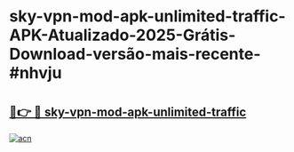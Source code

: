 # sky-vpn-mod-apk-unlimited-traffic-APK-Atualizado-2025-Grátis-Download-versão-mais-recente-#nhvju

# <h2><a href="https://ainizakaria.my?title=sky-vpn-mod-apk-unlimited-traffic&ref=24M">🔗👉 🔴 sky-vpn-mod-apk-unlimited-traffic</a></h2>

[![acn](https://github.com/user-attachments/assets/0f9c940e-d8b0-45ae-aac7-cd30a18b3e1c)](https://ainizakaria.my?title=sky-vpn-mod-apk-unlimited-traffic&ref=24M)


